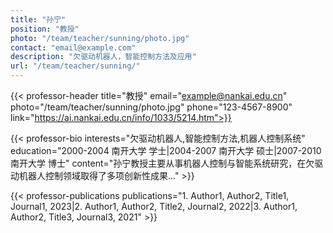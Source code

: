 ```yaml
---
title: "孙宁"
position: "教授"
photo: "/team/teacher/sunning/photo.jpg"
contact: "email@example.com"
description: "欠驱动机器人，智能控制方法及应用"
url: "/team/teacher/sunning/"
---
```


{{< professor-header
    title="教授"
    email="example@nankai.edu.cn"
    photo="/team/teacher/sunning/photo.jpg"
    phone="123-4567-8900"
    link="https://ai.nankai.edu.cn/info/1033/5214.htm">}}

{{< professor-bio
    interests="欠驱动机器人,智能控制方法,机器人控制系统"
    education="2000-2004 南开大学 学士|2004-2007 南开大学 硕士|2007-2010 南开大学 博士"
    content="孙宁教授主要从事机器人控制与智能系统研究，在欠驱动机器人控制领域取得了多项创新性成果..." >}}

{{< professor-publications 
    publications="1. Author1, Author2, Title1, Journal1, 2023|2. Author1, Author2, Title2, Journal2, 2022|3. Author1, Author2, Title3, Journal3, 2021" >}}
